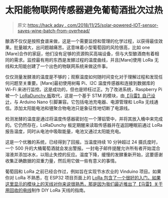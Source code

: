 # 太阳能物联网传感器避免葡萄酒批次过热

> 原文:[https://hack aday . com/2018/11/25/solar-powered-IOT-sensor-saves-wine-batch-from-overhead/](https://hackaday.com/2018/11/25/solar-powered-iot-sensor-saves-wine-batch-from-overheating/)

酿酒不仅仅是按照食谱来做，这是一个需要监控和管理的化学过程，以获得最佳效果。批量越大，出问题越痛苦。这意味着小型葡萄园的风险很高，比如 one [Mare]合作的家庭，他们没有足够的资源购买高端设备，但与大型酿酒商有着相同的需求。监控最有用的东西是发酵过程的温度曲线，并且[Mare]使用 LoRa 无线和太阳能创建了一个出色的物联网系统来做这件事。

仅仅测量发酵液的温度是不够的；观察温度如何随时间变化对于理解过程和发现任何问题至关重要。[Mare]最初使用树莓 Pi、I2C 温度传感器和连接到数据库的 Wi-Fi 来进行监控。这是成功的，但也是矫枉过正。为了改进系统，Raspberry Pi 被一个 [LoRaDunchy 板](https://github.com/s54mtb/LoRaDunchy)取代，这是一个基于 STM 的模块，由[【马雷】自己设计](http://e.pavlin.si/2018/06/20/loradunchy-arduino-nano-pin-compatibile-lora-module-with-power-management/)，与 Arduino Nano 引脚兼容。它包括电池充电器、电源管理和 LoRa 无线通信。添加太阳能电池和锂聚合物电池只是象征性地切断了电源线。

检测发酵的温度是通过将温度传感器密封在一个薄铝管中，并将其放入桶中来完成的。它仍然存在，LoRaDunchy 板定期醒来读取传感器并在返回睡眠前通过 LoRa 报告温度，同时从电池中吸取能量，电池又通过太阳能充电。

这是一个优雅的系统，已经得到了回报。当温度持续 10 分钟超过 24 摄氏度时，一个 500 升的大桶葡萄酒就会发出警报。一封电子邮件提醒允许所有者开始混合溶液并添加冰水，以阻止失控的反应。温度下降，缓慢的发酵重新开始，这要感谢收集正确数据的双重力量，然后用它做一些有意义的事情。

葡萄园和 LoRa 之前已经合作过，例如旨在实现节水农业的 Vinduino 项目。如果你对 LoRa 不熟悉，在 ESP32 项目页面上的 [LoRa 包含了一个很好的入门，如果这里显示的模块上的天线对你来说很熟悉，那是因为我们最近推出了](https://hackaday.com/2018/06/24/lora-with-the-esp32/)[【马雷】关于用回收的电线](https://hackaday.com/2018/11/19/diy-mini-helical-antennas-from-salvaged-co-ax-cable/)制作 DIY LoRa 天线的指南。